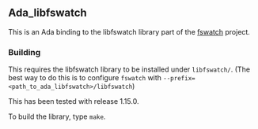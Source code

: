 ## Ada_libfswatch

This is an Ada binding to the libfswatch library part of the [fswatch](https://github.com/emcrisostomo/fswatch) project.

### Building

This requires the libfswatch library to be installed under `libfswatch/`.  (The best way
to do this is to configure `fswatch` with `--prefix=<path_to_ada_libfswatch>/libfswatch`)

This has been tested with release 1.15.0. 

To build the library, type `make`.

